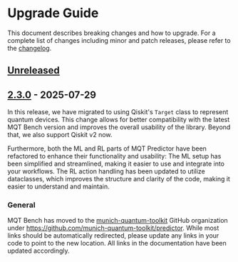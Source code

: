# Upgrade Guide

This document describes breaking changes and how to upgrade. For a complete list of changes including minor and patch releases, please refer to the [changelog](CHANGELOG.md).

## [Unreleased]

## [2.3.0] - 2025-07-29

In this release, we have migrated to using Qiskit's `Target` class to represent quantum devices.
This change allows for better compatibility with the latest MQT Bench version and improves the overall usability of the library.
Beyond that, we also support Qiskit v2 now.

Furthermore, both the ML and RL parts of MQT Predictor have been refactored to enhance their functionality and usability:
The ML setup has been simplified and streamlined, making it easier to use and integrate into your workflows.
The RL action handling has been updated to utilize dataclasses, which improves the structure and clarity of the code, making it easier to understand and maintain.

### General

MQT Bench has moved to the [munich-quantum-toolkit](https://github.com/munich-quantum-toolkit) GitHub organization under https://github.com/munich-quantum-toolkit/predictor.
While most links should be automatically redirected, please update any links in your code to point to the new location.
All links in the documentation have been updated accordingly.

<!-- Version links -->

[unreleased]: https://github.com/munich-quantum-toolkit/predictor/compare/v2.3.0...HEAD
[2.3.0]: https://github.com/munich-quantum-toolkit/predictor/compare/v2.2.0...v2.3.0

